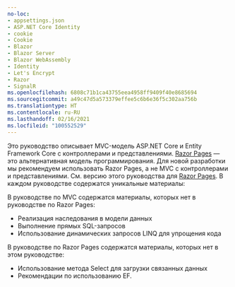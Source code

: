 ```yaml
---
no-loc:
- appsettings.json
- ASP.NET Core Identity
- cookie
- Cookie
- Blazor
- Blazor Server
- Blazor WebAssembly
- Identity
- Let's Encrypt
- Razor
- SignalR
ms.openlocfilehash: 6808c71b1ca43755eea4958ff9409f40e8685694
ms.sourcegitcommit: a49c47d5a573379effee5c6b6e36f5c302aa756b
ms.translationtype: HT
ms.contentlocale: ru-RU
ms.lasthandoff: 02/16/2021
ms.locfileid: "100552529"
---
```

Это руководство описывает MVC-модель ASP.NET Core и Entity Framework Core с контроллерами и представлениями. [Razor Pages](xref:razor-pages/index) — это альтернативная модель программирования. Для новой разработки мы рекомендуем использовать Razor Pages, а не MVC с контроллерами и представлениями. См. версию этого руководства для [Razor Pages](xref:data/ef-rp/intro). В каждом руководстве содержатся уникальные материалы:

В руководстве по MVC содержатся материалы, которых нет в руководстве по Razor Pages:

* Реализация наследования в модели данных
* Выполнение прямых SQL-запросов
* Использование динамических запросов LINQ для упрощения кода

В руководстве по Razor Pages содержатся материалы, которых нет в этом руководстве:

* Использование метода Select для загрузки связанных данных
* Рекомендации по использованию EF.